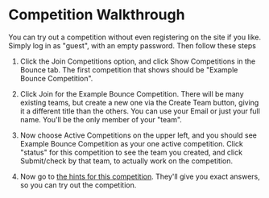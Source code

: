 # Competition Walkthrough

You can try out a competition without even registering on the site if you like.  Simply log in as "guest", with an empty password.  Then follow these steps

1. Click the Join Competitions option, and click Show Competitions in the Bounce tab.  The first competition that shows should be "Example Bounce Competition".

2. Click Join for the Example Bounce Competition.  There will be many existing teams, but create a new one via the Create Team button, giving it a different title than the others.  You can use your Email or just your full name.  You'll be the only member of your "team".

3. Now choose Active Competitions on the upper left, and you should see Example Bounce Competition as your one active competition.  Click "status" for this competition to see the team you created, and click Submit/check by that team, to actually work on the competition.

4. Now go to [the hints for this competition](./Cmps/Bounce/Hints/Intro/Index.html).  They'll give you exact answers, so you can try out the competition.